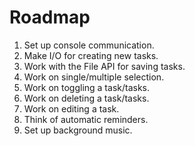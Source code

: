 # Roadmap

1. Set up console communication.
1. Make I/O for creating new tasks.
1. Work with the File API for saving tasks.
1. Work on single/multiple selection.
1. Work on toggling a task/tasks.
1. Work on deleting a task/tasks.
1. Work on editing a task.
1. Think of automatic reminders.
1. Set up background music.